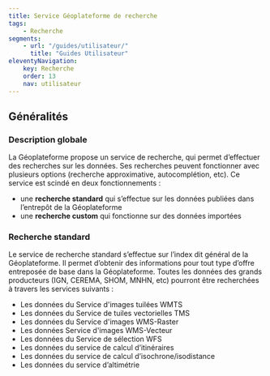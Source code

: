 ```yaml
---
title: Service Géoplateforme de recherche
tags:
    - Recherche
segments:
    - url: "/guides/utilisateur/"
      title: "Guides Utilisateur"
eleventyNavigation:
    key: Recherche
    order: 13
    nav: utilisateur
---
```


## Généralités

### Description globale

La Géoplateforme propose un service de recherche, qui permet d’effectuer des recherches sur les données. Ses recherches peuvent fonctionner avec plusieurs options (recherche approximative, autocomplétion, etc). Ce service est scindé en deux fonctionnements :

- une **recherche standard** qui s’effectue sur les données publiées dans l’entrepôt de la Géoplateforme
- une **recherche custom** qui fonctionne sur des données importées

### Recherche standard

Le service de recherche standard s’effectue sur l’index dit général de la Géoplateforme. Il permet d’obtenir des informations pour tout type d’offre entreposée de base dans la Géoplateforme. Toutes les données des grands producteurs (IGN, CEREMA, SHOM, MNHN, etc) pourront être recherchées à travers les services suivants :

- Les données du Service d'images tuilées WMTS
- Les données du Service de tuiles vectorielles TMS
- Les données du Service d'images WMS-Raster
- Les données Service d'images WMS-Vecteur
- Les données du Service de sélection WFS
- Les données du service de calcul d’itinéraires
- Les données du service de calcul d’isochrone/isodistance
- Les données du service d’altimétrie

<div>
<script async src="//jsfiddle.net/ignfgeoportail/ck2pftgw/embed/"></script>
</div>
